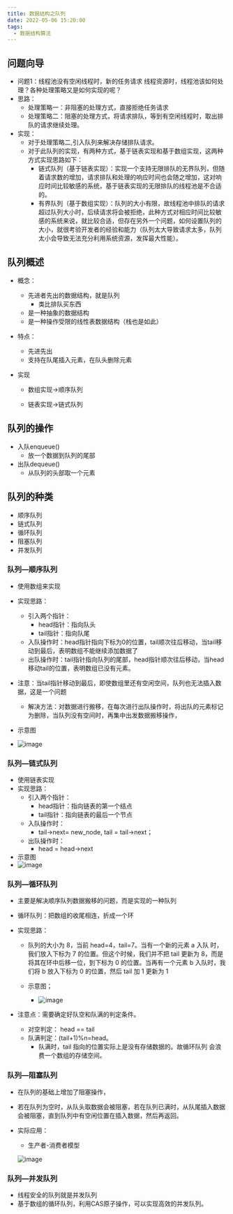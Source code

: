 ```yaml
---
title: 数据结构之队列
date: 2022-05-06 15:20:00
tags:
  - 数据结构算法
---
```

## 问题向导

- 问题1：线程池没有空闲线程时，新的任务请求 线程资源时，线程池该如何处理？各种处理策略又是如何实现的呢？
- 思路：
  - 处理策略一：非阻塞的处理方式，直接拒绝任务请求
  - 处理策略二：阻塞的处理方式，将请求排队，等到有空闲线程时，取出排队的请求继续处理。
- 实现：
  - 对于处理策略二,引入队列来解决存储排队请求。
  - 对于此队列的实现，有两种方式，基于链表实现和基于数组实现，这两种方式实现思路如下：
    - 链式队列（基于链表实现）：实现一个支持无限排队的无界队列，但随着请求数的增加，请求排队和处理的响应时间也会随之增加，这对响应时间比较敏感的系统，基于链表实现的无限排队的线程池是不合适的。
    - 有界队列（基于数组实现）：队列的大小有限，故线程池中排队的请求超过队列大小时，后续请求将会被拒绝，此种方式对相应时间比较敏感的系统来说，就比较合适，但存在另外一个问题，如何设置队列的大小，就很考验开发者的经验和能力（队列太大导致请求太多，队列太小会导致无法充分利用系统资源，发挥最大性能）。



## 队列概述

- 概念：
  - 先进者先出的数据结构，就是队列
    - 类比排队买东西
  - 是一种抽象的数据结构
  - 是一种操作受限的线性表数据结构（栈也是如此）
- 特点：
  - 先进先出
  - 支持在队尾插入元素，在队头删除元素

- 实现

  - 数组实现->顺序队列

  - 链表实现->链式队列

    

## 队列的操作

- 入队enqueue()
  - 放一个数据到队列的尾部
- 出队dequeue()
  - 从队列的头部取一个元素



## 队列的种类

- 顺序队列
- 链式队列
- 循环队列
- 阻塞队列
- 并发队列



### 队列—顺序队列

- 使用数组来实现

- 实现思路：
  - 引入两个指针：
    - head指针：指向队头
    - tail指针：指向队尾
  - 入队操作时：head指针指向下标为0的位置，tail顺次往后移动，当tail移动到最后，表明数组不能继续添加数据了
  - 出队操作时：tail指针指向队列的尾部，head指针顺次往后移动，当head移动tail的位置，表明数组已没有元素。
- 注意：当tail指针移动到最后，即使数组里还有空闲空间，队列也无法插入数据，这是一个问题
  - 解决方法：对数据进行搬移，在每次进行出队操作时，将出队的元素标记为删除，当队列没有空间时，再集中出发数据搬移操作，
- 示意图
- ![image](https://cdn.staticaly.com/gh/sswfive/blog-pic@main/20230331/image.6jahbc647ak0.webp)

### 队列—链式队列

- 使用链表实现
- 实现思路：
  - 引入两个指针：
    - head指针：指向链表的第一个结点
    - tail指针：指向链表的最后一个节点
  - 入队操作时：
    - tail->next= new_node, tail = tail->next；
  - 出队操作时：
    - head = head->next
- 示意图
- ![image](https://cdn.staticaly.com/gh/sswfive/blog-pic@main/20230331/image.3dswwlnnfm40.webp)



### 队列—循环队列

- 主要是解决顺序队列数据搬移的问题，而是实现的一种队列

- 循环队列：把数组的收尾相连，折成一个环

- 实现思路：

  - 队列的大小为 8，当前 head=4，tail=7。当有一个新的元素 a 入队 时，我们放入下标为 7 的位置。但这个时候，我们并不把 tail 更新为 8，而是将其在环中后移一位，到下标为 0 的位置。当再有一个元素 b 入队时，我们将 b 放入下标为 0 的位置，然后 tail 加 1 更新为 1

  - 示意图；
    - ![image](https://cdn.staticaly.com/gh/sswfive/blog-pic@main/20230331/image.65wefyoacnw0.webp)

- 注意点：需要确定好队空和队满的判定条件。
  - 对空判定： head == tail
  - 队满判定：(tail+1)%n=head。
    - 队满时，tail 指向的位置实际上是没有存储数据的。故循环队列 会浪费一个数组的存储空间。

### 队列—阻塞队列

- 在队列的基础上增加了阻塞操作，
- 若在队列为空时，从队头取数据会被阻塞，若在队列已满时，从队尾插入数据会被阻塞，直到队列中有空闲位置在插入数据，然后再返回。

- 实际应用：

  - 生产者-消费者模型

  ![image](https://cdn.staticaly.com/gh/sswfive/blog-pic@main/20230331/image.7ctee9jucz00.webp)

### 队列—并发队列

- 线程安全的队列就是并发队列
- 基于数组的循环队列，利用CAS原子操作，可以实现高效的并发队列。